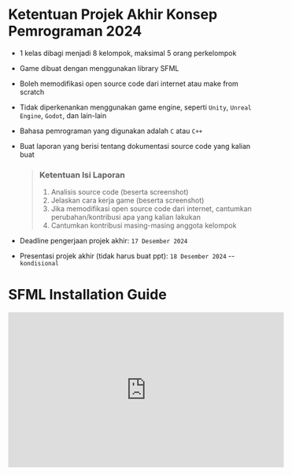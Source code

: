 # Ketentuan Projek Akhir Konsep Pemrograman 2024

- 1 kelas dibagi menjadi 8 kelompok, maksimal 5 orang perkelompok
- Game dibuat dengan menggunakan library SFML
- Boleh memodifikasi open source code dari internet atau make from scratch
- Tidak diperkenankan menggunakan game engine, seperti `Unity`, `Unreal Engine`, `Godot`, dan lain-lain
- Bahasa pemrograman yang digunakan adalah `C` atau `C++`
- Buat laporan yang berisi tentang dokumentasi source code yang kalian buat

  > ### Ketentuan Isi Laporan
  >
  > 1. Analisis source code (beserta screenshot)
  > 2. Jelaskan cara kerja game (beserta screenshot)
  > 3. Jika memodifikasi open source code dari internet, cantumkan perubahan/kontribusi apa yang kalian lakukan
  > 4. Cantumkan kontribusi masing-masing anggota kelompok

- Deadline pengerjaan projek akhir: `17 Desember 2024`
- Presentasi projek akhir (tidak harus buat ppt): `18 Desember 2024` -- `kondisional`

# SFML Installation Guide

<iframe width="560" height="315" src="https://www.youtube.com/embed/lFzpkvrscs4?si=MM2n4d0L9-AWeEAa" title="YouTube video player" frameborder="0" allow="accelerometer; autoplay; clipboard-write; encrypted-media; gyroscope; picture-in-picture; web-share" referrerpolicy="strict-origin-when-cross-origin" allowfullscreen></iframe>
